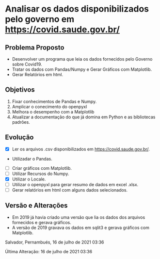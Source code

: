 # Analisar os dados disponibilizados pelo governo em https://covid.saude.gov.br/ 

## Problema Proposto
- Desenvolver um programa que leia os dados fornecidos pelo Governo sobre Covid19.
- Tratar os dados com Pandas/Numpy e Gerar Gráficos com Matplotlib.
- Gerar Relatórios em html.

## Objetivos

1.	Fixar conhecimentos de Pandas e Numpy.
2.	Amplicar o conecimento do openpyxl
3.	Melhora o desempenho com a Matplotlib
4.	Atualizar a documentação do que já domina em Python e as bibliotecas padrões.
 
## Evolução

- [x] Ler os arquivos .csv disponibilizados em https://covid.saude.gov.br/.
- Utilizadar o Pandas.
- [ ] Criar gráficos com Matplotlib.
- [ ] Utilizar Recursos do Numpy.
- [x] Utilizar o Locale.
- [ ] Utilizar o openpyxl para gerar resumo de dados em excel .xlsx.
- [ ] Gerar relatórios em html com alguns dados selecionados.

## Versão e Alterações
- Em 2019 já havia criado uma versão que lia os dados dos arquivos fornecidos e gerava gráficos.
- A versão de 2019 gravava os dados em sqlit3 e gerava gráficos com Matplotlib.

Salvador, Pernambués, 16 de julho de 2021 03:36

Última Alteração: 16 de julho de 2021 03:36